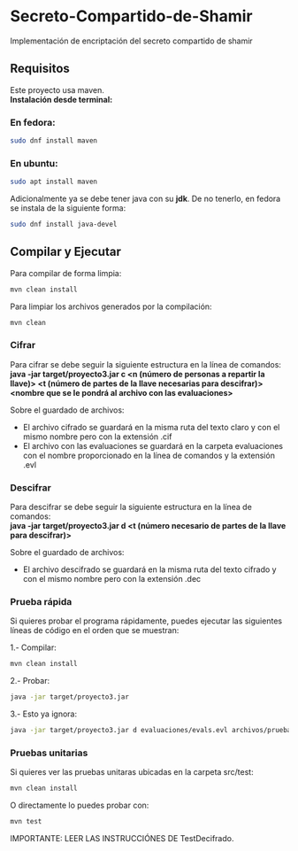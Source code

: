 # Secreto-Compartido-de-Shamir

Implementación de encriptación del secreto compartido de shamir

## Requisitos

Este proyecto usa maven. <br>
**Instalación desde terminal:**

### En fedora:

```bash
sudo dnf install maven
```

### En ubuntu:

```bash
sudo apt install maven
```

Adicionalmente ya se debe tener java con su **jdk**.
De no tenerlo, en fedora se instala de la siguiente forma:

```bash
sudo dnf install java-devel

```

## Compilar y Ejecutar

Para compilar de forma limpia:

```bash
mvn clean install
```

Para limpiar los archivos generados por la compilación:

```bash
mvn clean
```

### Cifrar

Para cifrar se debe seguir la siguiente estructura en la línea de comandos: <br>
**java -jar target/proyecto3.jar c <n (número de personas a repartir la llave)> <t (número de partes de la llave necesarias para descifrar)> <ruta del archivo con el texto a cifrar> <nombre que se le pondrá al archivo con las evaluaciones>**

Sobre el guardado de archivos:

- El archivo cifrado se guardará en la misma ruta del texto claro y con el mismo nombre pero con la extensión .cif
- El archivo con las evaluaciones se guardará en la carpeta evaluaciones con el nombre proporcionado en la línea de comandos y la extensión .evl

### Descifrar

Para descifrar se debe seguir la siguiente estructura en la línea de comandos: <br>
**java -jar target/proyecto3.jar d <ruta del archivo con las evaluaciones> <ruta del archivo con el texto cifrado> <t (número necesario de partes de la llave para descifrar)>**

Sobre el guardado de archivos:

- El archivo descifrado se guardará en la misma ruta del texto cifrado y con el mismo nombre pero con la extensión .dec

### Prueba rápida

Si quieres probar el programa rápidamente, puedes ejecutar las siguientes líneas de código en el orden que se muestran:

1.- Compilar:

```bash
mvn clean install
```

2.- Probar:

```bash
java -jar target/proyecto3.jar
```

3.- Esto ya ignora:

```bash
java -jar target/proyecto3.jar d evaluaciones/evals.evl archivos/prueba.cif 3
```

### Pruebas unitarias

Si quieres ver las pruebas unitaras ubicadas en la carpeta src/test:

```bash
mvn clean install
```

O directamente lo puedes probar con:

```bash
mvn test
```

IMPORTANTE: LEER LAS INSTRUCCIÓNES DE TestDecifrado.
